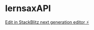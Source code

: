 # lernsaxAPI

[Edit in StackBlitz next generation editor ⚡️](https://stackblitz.com/~/github.com/derInformatiker/lernsaxAPI)